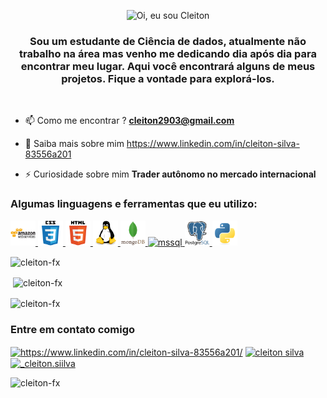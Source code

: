 <p align="center">
  <img src="https://github.com/cleiton-fx/cleiton-fx/raw/main/assets/gif.gif" alt="Oi, eu sou  Cleiton">
</p>
<h3 align="center">Sou um estudante de Ciência de dados, atualmente não trabalho na área mas venho me dedicando dia após dia para encontrar meu lugar. Aqui você encontrará alguns de meus projetos. Fique a vontade para explorá-los.</h3>

<br>

- 📫 Como me encontrar ? **cleiton2903@gmail.com**

- 📄 Saiba mais sobre mim https://www.linkedin.com/in/cleiton-silva-83556a201

- ⚡ Curiosidade sobre mim **Trader autônomo no mercado internacional**



<h3 align="left"> Algumas linguagens e ferramentas que eu utilizo:</h3>
<p align="left"> <a href="https://aws.amazon.com" target="_blank"> <img src="https://raw.githubusercontent.com/devicons/devicon/master/icons/amazonwebservices/amazonwebservices-original-wordmark.svg" alt="aws" width="40" height="40"/> </a> <a href="https://www.w3schools.com/css/" target="_blank"> <img src="https://raw.githubusercontent.com/devicons/devicon/master/icons/css3/css3-original-wordmark.svg" alt="css3" width="40" height="40"/> </a> <a href="https://www.w3.org/html/" target="_blank"> <img src="https://raw.githubusercontent.com/devicons/devicon/master/icons/html5/html5-original-wordmark.svg" alt="html5" width="40" height="40"/> </a> <a href="https://www.linux.org/" target="_blank"> <img src="https://raw.githubusercontent.com/devicons/devicon/master/icons/linux/linux-original.svg" alt="linux" width="40" height="40"/> </a> <a href="https://www.mongodb.com/" target="_blank"> <img src="https://raw.githubusercontent.com/devicons/devicon/master/icons/mongodb/mongodb-original-wordmark.svg" alt="mongodb" width="40" height="40"/> </a> <a href="https://www.microsoft.com/en-us/sql-server" target="_blank"> <img src="https://www.svgrepo.com/show/303229/microsoft-sql-server-logo.svg" alt="mssql" width="40" height="40"/> </a> <a href="https://www.postgresql.org" target="_blank"> <img src="https://raw.githubusercontent.com/devicons/devicon/master/icons/postgresql/postgresql-original-wordmark.svg" alt="postgresql" width="40" height="40"/> </a> <a href="https://www.python.org" target="_blank"> <img src="https://raw.githubusercontent.com/devicons/devicon/master/icons/python/python-original.svg" alt="python" width="40" height="40"/> </a> </p>



<p><img align="center" src="https://github-readme-stats.vercel.app/api/top-langs?username=cleiton-fx&show_icons=true&locale=en&layout=compact" alt="cleiton-fx" /></p>

<p>&nbsp;<img align="center" src="https://github-readme-stats.vercel.app/api?username=cleiton-fx&show_icons=true&locale=en" alt="cleiton-fx" /></p>

<p><img align="center" src="https://github-readme-streak-stats.herokuapp.com/?user=cleiton-fx&" alt="cleiton-fx" /></p>

<h3 align="left">Entre em contato comigo</h3>
<p align="left">
<a href="https://www.linkedin.com/in/cleiton-silva-83556a201/" target="blank"><img align="center" src="https://raw.githubusercontent.com/rahuldkjain/github-profile-readme-generator/master/src/images/icons/Social/linked-in-alt.svg" alt="https://www.linkedin.com/in/cleiton-silva-83556a201/" height="30" width="40" /></a>
<a href="https://fb.com/cleiton silva" target="blank"><img align="center" src="https://raw.githubusercontent.com/rahuldkjain/github-profile-readme-generator/master/src/images/icons/Social/facebook.svg" alt="cleiton silva" height="30" width="40" /></a>
<a href="https://instagram.com/_cleiton.siilva" target="blank"><img align="center" src="https://raw.githubusercontent.com/rahuldkjain/github-profile-readme-generator/master/src/images/icons/Social/instagram.svg" alt="_cleiton.siilva" height="30" width="40" /></a>
</p>

<p <align="center"> <img src="https://komarev.com/ghpvc/?username=cleiton-fx&label=Profile%20views&color=0e75b6&style=flat" alt="cleiton-fx" /> </p>





  
  
  
  
  


    
      
     


    
    










